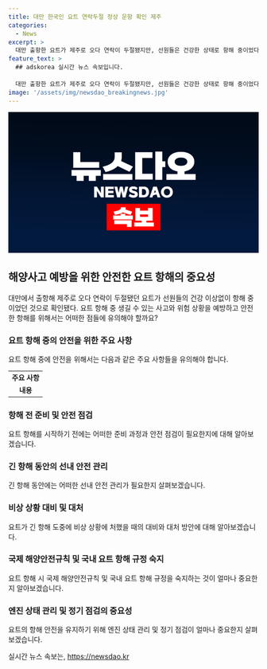 ```yaml
---
title: 대만 한국인 요트 연락두절 정상 운항 확인 제주
categories:
  - News
excerpt: >
  대만 출항한 요트가 제주로 오다 연락이 두절됐지만, 선원들은 건강한 상태로 항해 중이었다. 요트 A호는 제주 남서쪽 해상에서 무사히 항해 중이며, 한국인 승선원 3명도 건강한 것으로 확인됐다. 다만 엔진 1개 상태가 좋지 않아 해경 경비함정 4척이 현장으로 이동했다. 요트는 3일 대만 출발해 8일 제주로 도착할 예정이었으나 연락이 두절돼 수색이 이루어졌다.
feature_text: >
  ## adskorea 실시간 뉴스 속보입니다.

  대만 출항한 요트가 제주로 오다 연락이 두절됐지만, 선원들은 건강한 상태로 항해 중이었다. 요트 A호는 제주 남서쪽 해상에서 무사히 항해 중이며, 한국인 승선원 3명도 건강한 것으로 확인됐다. 다만 엔진 1개 상태가 좋지 않아 해경 경비함정 4척이 현장으로 이동했다. 요트는 3일 대만 출발해 8일 제주로 도착할 예정이었으나 연락이 두절돼 수색이 이루어졌다.
image: '/assets/img/newsdao_breakingnews.jpg'
---
```


<p><img src="/assets/img/newsdao_breakingnews.jpg" alt="adskorea 속보" /></p>

<h2 data-ke-size="size26">해양사고 예방을 위한 안전한 요트 항해의 중요성</h2>

<p data-ke-size="size16">대만에서 출항해 제주로 오다 연락이 두절됐던 요트가 선원들의 건강 이상없이 항해 중이었던 것으로 확인됐다. 요트 항해 중 생길 수 있는 사고와 위험 상황을 예방하고 안전한 항해를 위해서는 어떠한 점들에 유의해야 할까요?</p>

<h3>요트 항해 중의 안전을 위한 주요 사항</h3>

<p data-ke-size="size16">요트 항해 중에 안전을 위해서는 다음과 같은 주요 사항들을 유의해야 합니다.</p>

<table>
  <tr>
    <td style="text-align: center; height: 17px;"><b>주요 사항</b></td>
  </tr>
  <tr>
    <td style="text-align: center; height: 17px;"><b>내용</b></td>
  </tr>
</table>

<h3>항해 전 준비 및 안전 점검</h3>

<p data-ke-size="size16">요트 항해를 시작하기 전에는 어떠한 준비 과정과 안전 점검이 필요한지에 대해 알아보겠습니다.</p>

<h3>긴 항해 동안의 선내 안전 관리</h3>

<p data-ke-size="size16">긴 항해 동안에는 어떠한 선내 안전 관리가 필요한지 살펴보겠습니다.</p>

<h3>비상 상황 대비 및 대처</h3>

<p data-ke-size="size16">요트가 긴 항해 도중에 비상 상황에 처했을 때의 대비와 대처 방안에 대해 알아보겠습니다.</p>

<h3>국제 해양안전규칙 및 국내 요트 항해 규정 숙지</h3>

<p data-ke-size="size16">요트 항해 시 국제 해양안전규칙 및 국내 요트 항해 규정을 숙지하는 것이 얼마나 중요한지 알아보겠습니다.</p>

<h3>엔진 상태 관리 및 정기 점검의 중요성</h3>

<p data-ke-size="size16">요트의 항해 안전을 유지하기 위해 엔진 상태 관리 및 정기 점검이 얼마나 중요한지 살펴보겠습니다.</p>
실시간 뉴스 속보는, <a href="https://newsdao.kr" rel="dofollow">https://newsdao.kr</a>


